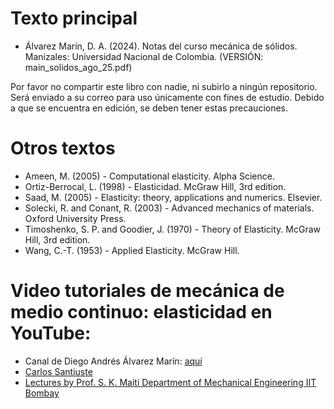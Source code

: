 # Texto principal
* Álvarez Marín, D. A. (2024). Notas del curso mecánica de sólidos. Manizales: Universidad Nacional de Colombia. (VERSIÓN: main_solidos_ago_25.pdf)

Por favor no compartir este libro con nadie, ni subirlo a ningún repositorio. Será enviado a su correo para uso únicamente con fines de estudio.  Debido a que se encuentra en edición, se deben tener estas precauciones.


# Otros textos
* Ameen, M. (2005) - Computational elasticity. Alpha Science. 
* Ortiz-Berrocal, L. (1998) - Elasticidad. McGraw Hill, 3rd edition. 
* Saad, M. (2005) - Elasticity: theory, applications and numerics. Elsevier. 
* Solecki, R. and Conant, R. (2003) - Advanced mechanics of materials. Oxford University Press. 
* Timoshenko, S. P. and Goodier, J. (1970) - Theory of Elasticity. McGraw Hill, 3rd edition. 
* Wang, C.-T. (1953) - Applied Elasticity. McGraw Hill. 

# Video tutoriales de mecánica de medio continuo: elasticidad en YouTube:

* Canal de Diego Andrés Álvarez Marín: [aquí](https://www.youtube.com/channel/UCV0FtSuauv5WbcY-lLRMZ4g)
* [Carlos Santiuste](https://www.youtube.com/user/karlossantiuste)
* [Lectures by Prof. S. K. Maiti Department of Mechanical Engineering IIT Bombay](https://www.youtube.com/playlist?list=PL35EBF66D99E7A0EC)
